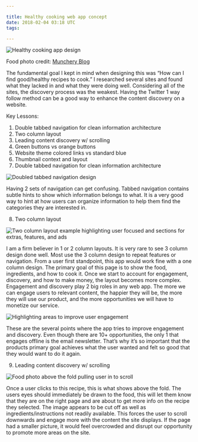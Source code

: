 ```yaml
---

title: Healthy cooking web app concept
date: 2018-02-04 03:18 UTC
tags: 

---
```


![Healthy cooking app design](https://lh3.googleusercontent.com/-2SGVNdMQ5zQ/Ti3JyCkbnKI/AAAAAAAAAaM/MqmlbC0Hfi4/s560/cookRecipeShow.jpg)

Food photo credit: [Munchery Blog](https://blog.munchery.com/)

The fundamental goal I kept in mind when designing this was “How can I find good/healthy recipes to cook.” I researched several sites and found what they lacked in and what they were doing well. Considering all of the sites, the discovery process was the weakest. Having the Twitter 1 way follow method can be a good way to enhance the content discovery on a website.

Key Lessons:

1. Double tabbed navigation for clean information architecture
2. Two column layout
3. Leading content discovery w/ scrolling
4. Green buttons vs orange buttons
5. Website theme colored links vs standard blue
6. Thumbnail context and layout
7. Double tabbed navigation for clean information architecture 

![Doubled tabbed navigation design](https://lh4.googleusercontent.com/-nofZJ-XsPFU/Ti3QdF8u4wI/AAAAAAAAAak/452t_0jfceM/s560/cookU1DtabNav.png)

Having 2 sets of navigation can get confusing. Tabbed navigation contains subtle hints to show which information belongs to what. It is a very good way to hint at how users can organize information to help them find the categories they are interested in.

8. Two column layout

![Two column layout example highlighting user focused and sections for extras, features, and ads](https://lh6.googleusercontent.com/-l706obwdDjg/Ti4OU9d_GwI/AAAAAAAAAas/9lhS3l_ECBY/s512/cookRecipeShow2col.png)

I am a firm believer in 1 or 2 column layouts. It is very rare to see 3 column design done well. Most use the 3 column design to repeat features or navigation. From a user first standpoint, this app would work fine with a one column design. The primary goal of this page is to show the food, ingredients, and how to cook it. Once we start to account for engagement, discovery, and how to make money, the layout becomes more complex. Engagement and discovery play 2 big roles in any web app. The more we can engage users to relevant content, the happier they will be, the more they will use our product, and the more opportunities we will have to monetize our service. 

![Highlighting areas to improve user engagement](https://lh6.googleusercontent.com/-5uDuO47dK4s/Ti5CtqgcJ-I/AAAAAAAAAbA/OwnLXh8tRBQ/s512/cookRecipeShowXd.png)

These are the several points where the app tries to improve engagement and discovery. Even though there are 10+ opportunities, the only 1 that engages offline is the email newsletter. That’s why it’s so important that the products primary goal achieves what the user wanted and felt so good that they would want to do it again.

9. Leading content discovery w/ scrolling 

![Food photo above the fold pulling user in to scroll](https://lh3.googleusercontent.com/-f9ug4wnPg_c/Ti5Geq-GKPI/AAAAAAAAAbI/KNXrW4loFCg/s912/600pxRecipeShow.png)

Once a user clicks to this recipe, this is what shows above the fold. The users eyes should immediately be drawn to the food, this will let them know that they are on the right page and are about to get more info on the recipe they selected. The image appears to be cut off as well as ingredients/instructions not readily available. This forces the user to scroll downwards and engage more with the content the site displays. If the page had a smaller picture, it would feel overcrowded and disrupt our opportunity to promote more areas on the site.
